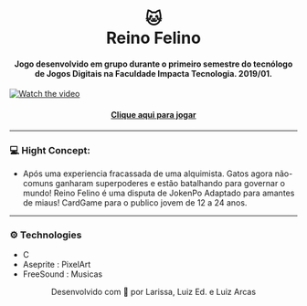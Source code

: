 <h1 align="center">
  🐱<br> Reino Felino
</h1>

<h4 align="center">
  Jogo desenvolvido em grupo durante o primeiro semestre do tecnólogo de Jogos Digitais na Faculdade Impacta Tecnologia. 2019/01.
</h4>

[![Watch the video](https://img.youtube.com/vi/vUp4MZWfRqo/video.jpg)](https://youtu.be/vUp4MZWfRqo)

<h4 align="center"><a href="https://mewmewdevart.itch.io/reino-felino">Clique aqui para jogar</a></h4>

---
### 💻 Hight Concept:
- Após uma experiencia fracassada de uma alquimista. Gatos agora não-comuns ganharam superpoderes e estão batalhando para governar o mundo!  Reino Felino é uma disputa de JokenPo Adaptado para amantes de miaus!
CardGame para o publico jovem de 12 a 24 anos.

---

### ⚙️ Technologies
- C
- Aseprite : PixelArt
- FreeSound : Musicas

<p align="center"> Desenvolvido com 💜 por Larissa, Luiz Ed. e Luiz Arcas </p>

